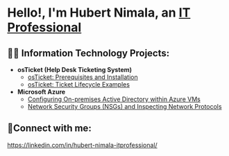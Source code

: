 <h1>Hello!, I'm Hubert Nimala, an <a href="https://linkedin.com/in/hubert-nimala-itprofessional/">IT Professional </a></h1>

<h2>👨‍💻 Information Technology Projects:</h2>

- <b>osTicket (Help Desk Ticketing System)</b>
  - [osTicket: Prerequisites and Installation](https://github.com/hnimala6/osticket-prereqs)
  - [osTicket: Ticket Lifecycle Examples](https://github.com/hnimala6/ticket-lifecycle)
- <b>Microsoft Azure</b>
  - [Configuring On-premises Active Directory within Azure VMs](https://github.com/hnimala6/configure-ad)
  - [Network Security Groups (NSGs) and Inspecting Network Protocols](https://github.com/hnimala6/azure-network-protocols)

<h2>🤳Connect with me:</h2>

https://linkedin.com/in/hubert-nimala-itprofessional/

